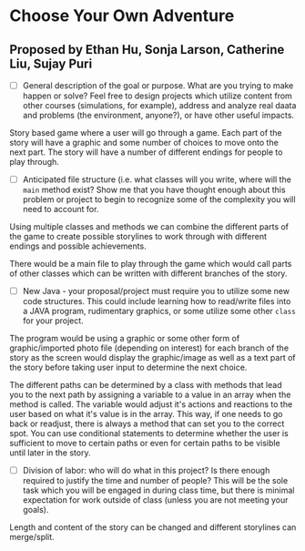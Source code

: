 # Choose Your Own Adventure

## Proposed by Ethan Hu, Sonja Larson, Catherine Liu, Sujay Puri


- [ ] General description of the goal or purpose. What are you trying to make happen or solve? Feel free to design projects which utilize content from other courses (simulations, for example), address and analyze real daata and problems (the environment, anyone?), or have other useful impacts.

Story based game where a user will go through a game. Each part of the story will have a graphic and some number of choices to move onto the next part. The story will have a number of different endings for people to play through.



- [ ] Anticipated file structure (i.e. what classes will you write, where will the `main` method exist? Show me that you have thought enough about this problem or project to begin to recognize some of the complexity you will need to account for.

Using multiple classes and methods we can combine the different parts of the game to create possible storylines to work through with different endings and possible achievements.

There would be a main file to play through the game which would call parts of other classes which can be written with different branches of the story.


- [ ] New Java - your proposal/project must require you to utilize some new code structures. This could include learning how to read/write files into a JAVA program, rudimentary graphics, or some utilize some other `class` for your project.


The program would be using a graphic or some other form of graphic/imported photo file (depending on interest) for each branch of the story as the screen would display the graphic/image as well as a text part of the story before taking user input to determine the next choice.

The different paths can be determined by a class with methods that lead you to the next path by assigning a variable to a value in an array when the method is called. The variable would adjust it's actions and reactions to the user based on what it's value is in the array. This way, if one needs to go back or readjust, there is always a method that can set you to the correct spot. You can use conditional statements to determine whether the user is sufficient to move to certain paths or even for certain paths to be visible until later in the story.


- [ ] Division of labor: who will do what in this project? Is there enough required to justify the time and number of people? This will be the sole task which you will be engaged in during class time, but there is minimal expectation for work outside of class (unless you are not meeting your goals).

Length and content of the story can be changed and different storylines can merge/split.

